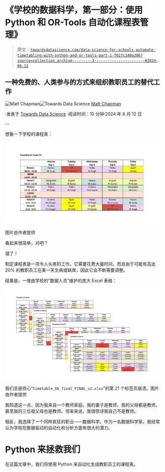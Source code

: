 # 《学校的数据科学，第一部分：使用 Python 和 OR-Tools 自动化课程表管理》

> 原文：[`towardsdatascience.com/data-science-for-schools-automate-timetabling-with-python-and-or-tools-part-1-f627c140a206?source=collection_archive---------3-----------------------#2024-06-12`](https://towardsdatascience.com/data-science-for-schools-automate-timetabling-with-python-and-or-tools-part-1-f627c140a206?source=collection_archive---------3-----------------------#2024-06-12)

## 一种免费的、人类参与的方式来组织教职员工的替代工作

[](https://medium.com/@mattchapmanmsc?source=post_page---byline--f627c140a206--------------------------------)![Matt Chapman](https://medium.com/@mattchapmanmsc?source=post_page---byline--f627c140a206--------------------------------)[](https://towardsdatascience.com/?source=post_page---byline--f627c140a206--------------------------------)![Towards Data Science](https://towardsdatascience.com/?source=post_page---byline--f627c140a206--------------------------------) [Matt Chapman](https://medium.com/@mattchapmanmsc?source=post_page---byline--f627c140a206--------------------------------)

·发表于 [Towards Data Science](https://towardsdatascience.com/?source=post_page---byline--f627c140a206--------------------------------) ·阅读时间：10 分钟·2024 年 6 月 12 日

--

想象一下学校的课程表：

![](img/c22eb96bbb3af6959197d209bca1ee37.png)

图片由作者提供

看起来很简单，对吧？

错了！

制定课程表是一项令人头疼的工作。它需要花费大量时间，而且由于可能有高达 20% 的教职员工在某一天生病或缺席，因此它会不断需要调整。

结果是，一堆由学校的“数据人员”维护的庞大 Excel 表格：

![](img/87e451f883ebc32259e0ad3d36180be9.png)

我们总是担心“`timetable_8b_final_FINAL_v2.xlsx`”的第 21 个标签页崩溃。图片由作者提供

我知道这一点，因为我来自一个教师家庭。我的妻子是教师，我的父母都是教师，甚至我的三位祖父母也是教师。坦率来说，我很惊讶我自己不是教师。

相反，我选择了一个同样疯狂的职业——数据科学。作为一名数据科学家，我经常认为学校在数据驱动的自动化和分析方面有很大的潜力。

# Python 来拯救我们

在这篇文章中，我们将使用 Python 来自动化生成教职员工的课程表。
